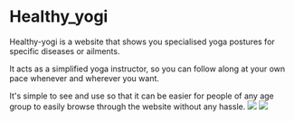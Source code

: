 # Healthy_yogi
Healthy-yogi is a website that shows you specialised yoga postures for specific diseases or ailments.

It acts as a simplified yoga instructor, so you can follow along at your own pace whenever and wherever you want.

It's simple to see and use so that it can be easier for people of any age group to easily browse through the website without any hassle.
<img src="https://github.com/sanika52/sanika52.github.io/assets/165202360/f8b30bd6-349d-4e18-80f6-c8fb7a846a0c">
<img src="https://github.com/sanika52/sanika52.github.io/assets/165202360/38b08247-fd98-4a5c-9b9e-cd83843de71b">

